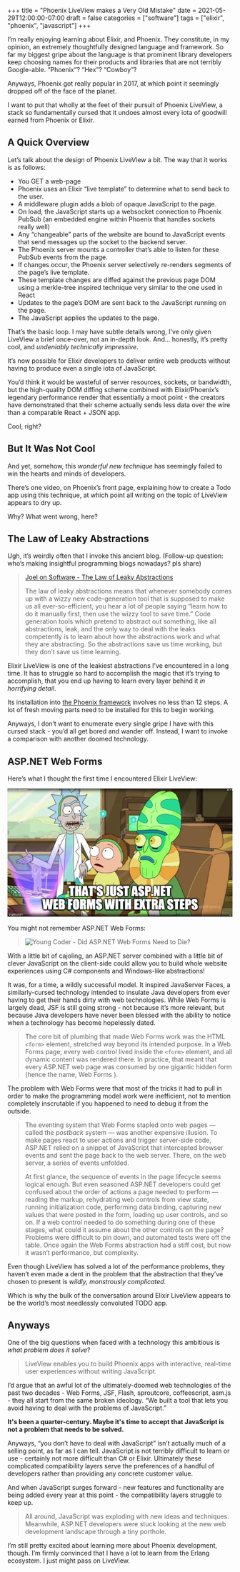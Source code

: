 +++
title = "Phoenix LiveView makes a Very Old Mistake"
date = 2021-05-29T12:00:00-07:00
draft = false
categories = ["software"]
tags = ["elixir", "phoenix", "javascript"]
+++

I’m really enjoying learning about Elixir, and Phoenix. They constitute, in my opinion, an extremely thoughtfully designed language and framework. So far my biggest gripe about the language is that prominent library developers keep choosing names for their products and libraries that are not terribly Google-able. “Phoenix”? “Hex”? “Cowboy”?

Anyways, Phoenix got really popular in 2017, at which point it seemingly dropped off of the face of the planet.

I want to put that wholly at the feet of their pursuit of Phoenix LiveView, a stack so fundamentally cursed that it undoes almost every iota of goodwill earned from Phoenix or Elixir.

<!--more-->

## A Quick Overview

Let’s talk about the design of Phoenix LiveView a bit. The way that it works is as follows:

* You GET a web-page
* Phoenix uses an Elixir “live template” to determine what to send back to the user.
* A middleware plugin adds a blob of opaque JavaScript to the page.
* On load, the JavaScript starts up a websocket connection to Phoenix PubSub (an embedded engine within Phoenix that handles sockets really well)
* Any “changeable” parts of the website are bound to JavaScript events that send messages up the socket to the backend server.
* The Phoenix server mounts a controller that’s able to listen for these PubSub events from the page.
* If changes occur, the Phoenix server selectively re-renders segments of the page’s live template.
* These template changes are diffed against the previous page DOM using a merkle-tree inspired technique very similar to the one used in React
* Updates to the page’s DOM are sent back to the JavaScript running on the page.
* The JavaScript applies the updates to the page.

That’s the basic loop. I may have subtle details wrong, I’ve only given LiveView a brief once-over, not an in-depth look. And… honestly, it’s pretty cool, and _undeniably technically impressive_.

It’s now possible for Elixir developers to deliver entire web products without having to produce even a single iota of JavaScript.

You’d think it would be wasteful of server resources, sockets, or bandwidth, but the high-quality DOM diffing scheme combined with Elixir/Phoenix’s legendary performance render that essentially a moot point - the creators have demonstrated that their scheme actually sends less data over the wire than a comparable React + JSON app.

Cool, right?

## But It Was Not Cool

And yet, somehow, this _wonderful new technique_ has seemingly failed to win the hearts and minds of developers.

There’s one video, on Phoenix’s front page, explaining how to create a Todo app using this technique, at which point all writing on the topic of LiveView appears to dry up.

Why? What went wrong, here?

## The Law of Leaky Abstractions

Ugh, it’s weirdly often that I invoke this ancient blog. (Follow-up question: who’s making insightful programming blogs nowadays? pls share)

> [Joel on Software - The Law of Leaky Abstractions](https://www.joelonsoftware.com/2002/11/11/the-law-of-leaky-abstractions/)
>
> The law of leaky abstractions means that whenever somebody comes up with a wizzy new code-generation tool that is supposed to make us all ever-so-efficient, you hear a lot of people saying “learn how to do it manually first, then use the wizzy tool to save time.” Code generation tools which pretend to abstract out something, like all abstractions, leak, and the only way to deal with the leaks competently is to learn about how the abstractions work and what they are abstracting. So the abstractions save us time working, but they don’t save us time learning.

Elixir LiveView is one of the leakiest abstractions I’ve encountered in a long time. It has to struggle so hard to accomplish the magic that it’s trying to accomplish, that you end up having to learn every layer behind it _in horrifying detail_.

Its installation into [the Phoenix framework](https://hexdocs.pm/phoenix_live_view/installation.html#content) involves no less than 12 steps. A lot of fresh moving parts need to be installed for this to begin working.

Anyways, I don’t want to enumerate every single gripe I have with this cursed stack - you’d all get bored and wander off. Instead, I want to invoke a comparison with another doomed technology.

## ASP.NET Web Forms

Here’s what I thought the first time I encountered Elixir LiveView:

![](./extra-steps.png)

You might not remember ASP.NET Web Forms:

> ![Young Coder - Did ASP.NET Web Forms Need to Die?](https://medium.com/young-coder/did-asp-net-web-forms-need-to-die-4b7bce958aaa)

With a little bit of cajoling, an ASP.NET server combined with a little bit of clever JavaScript on the client-side could allow you to build whole website experiences using C# components and Windows-like abstractions!

It was, for a time, a wildly successful model. It inspired JavaServer Faces, a similarly-cursed technology intended to insulate Java developers from ever having to get their hands dirty with web technologies. While Web Forms is largely dead, JSF is still going strong - not because it’s more relevant, but because Java developers have never been blessed with the ability to notice when a technology has become hopelessly dated.

> The core bit of plumbing that made Web Forms work was the HTML `<form>` element, stretched way beyond its intended purpose. In a Web Forms page, every web control lived inside the `<form>` element, and all dynamic content was rendered there. In practice, that meant that every ASP.NET web page was consumed by one gigantic hidden form (hence the name, Web Forms ).

The problem with Web Forms were that most of the tricks it had to pull in order to make the programming model work were inefficient, not to mention completely inscrutable if you happened to need to debug it from the outside.

> The eventing system that Web Forms stapled onto web pages — called the _postback_ system — was another expensive illusion. To make pages react to user actions and trigger server-side code, ASP.NET relied on a snippet of JavaScript that intercepted browser events and sent the page back to the web server. There, on the web server, a series of events unfolded.
>
> At first glance, the sequence of events in the page lifecycle seems logical enough. But even seasoned ASP.NET developers could get confused about the order of actions a page needed to perform — reading the markup, rehydrating web controls from view state, running initialization code, performing data binding, capturing new values that were posted in the form, loading up user controls, and so on. If a web control needed to do something during one of these stages, what could it assume about the other controls on the page? Problems were difficult to pin down, and automated tests were off the table. Once again the Web Forms abstraction had a stiff cost, but now it wasn’t performance, but complexity.

Even though LiveView has solved a lot of the performance problems, they haven’t even made a dent in the problem that the abstraction that they’ve chosen to present is _wildly, monstrously complicated_.

Which is why the bulk of the conversation around Elixir LiveView appears to be the world’s most needlessly convoluted TODO app.

## Anyways

One of the big questions when faced with a technology this ambitious is _what problem does it solve_?

> LiveView enables you to build Phoenix apps with interactive, real-time user experiences without writing JavaScript.

I’d argue that an awful lot of the ultimately-doomed web technologies of the past two decades - Web Forms, JSF, Flash, sproutcore, coffeescript, asm.js - they all start from the same broken ideology. “We built a tool that lets you avoid having to deal with the problems of JavaScript.”

**It's been a quarter-century. Maybe it's time to accept that JavaScript is not a problem that needs to be solved.**

Anyways, “you don’t have to deal with JavaScript” isn’t actually much of a selling point, as far as I can tell. JavaScript is not terribly difficult to learn or use - certainly not more difficult than C# or Elixir. Ultimately these complicated compatibility layers serve the preferences of a handful of developers rather than providing any concrete customer value.

And when JavaScript surges forward - new features and functionality are being added every year at this point - the compatibility layers struggle to keep up.

> All around, JavaScript was exploding with new ideas and techniques. Meanwhile, ASP.NET developers were stuck looking at the new web development landscape through a tiny porthole.

I’m still pretty excited about learning more about Phoenix development, though. I’m firmly convinced that I have a lot to learn from the Erlang ecosystem. I just might pass on LiveView.